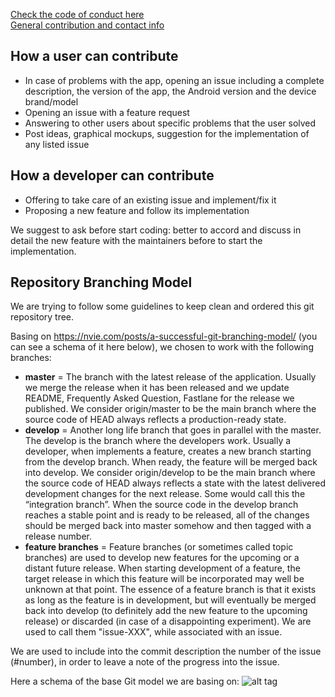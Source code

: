 [Check the code of conduct here](/CODE_OF_CONDUCT.md)<br>
[General contribution and contact info](http://www.basicairdata.eu/about/)

## How a user can contribute
- In case of problems with the app, opening an issue including a complete description, the version of the app, the Android version and the device brand/model
- Opening an issue with a feature request
- Answering to other users about specific problems that the user solved
- Post ideas, graphical mockups, suggestion for the implementation of any listed issue

## How a developer can contribute
- Offering to take care of an existing issue and implement/fix it
- Proposing a new feature and follow its implementation

We suggest to ask before start coding: better to accord and discuss in detail the new feature with the maintainers before to start the implementation.

## Repository Branching Model

We are trying to follow some guidelines to keep clean and ordered this git repository tree.

Basing on https://nvie.com/posts/a-successful-git-branching-model/ (you can see a schema of it here below), we chosen to work with the following branches:

- **master** = The branch with the latest release of the application. Usually we merge the release when it has been released and we update README, Frequently Asked Question, Fastlane for the release we published. We consider origin/master to be the main branch where the source code of HEAD always reflects a production-ready state.
- **develop** = Another long life branch that goes in parallel with the master. The develop is the branch where the developers work. Usually a developer, when implements a feature, creates a new branch starting from the develop branch. When ready, the feature will be merged back into develop. We consider origin/develop to be the main branch where the source code of HEAD always reflects a state with the latest delivered development changes for the next release. Some would call this the “integration branch”. When the source code in the develop branch reaches a stable point and is ready to be released, all of the changes should be merged back into master somehow and then tagged with a release number.
- **feature branches** = Feature branches (or sometimes called topic branches) are used to develop new features for the upcoming or a distant future release. When starting development of a feature, the target release in which this feature will be incorporated may well be unknown at that point. The essence of a feature branch is that it exists as long as the feature is in development, but will eventually be merged back into develop (to definitely add the new feature to the upcoming release) or discarded (in case of a disappointing experiment). We are used to call them "issue-XXX", while associated with an issue.

We are used to include into the commit description the number of the issue (#number), in order to leave a note of the progress into the issue.

Here a schema of the base Git model we are basing on:
![alt tag](https://nvie.com/img/git-model@2x.png)
